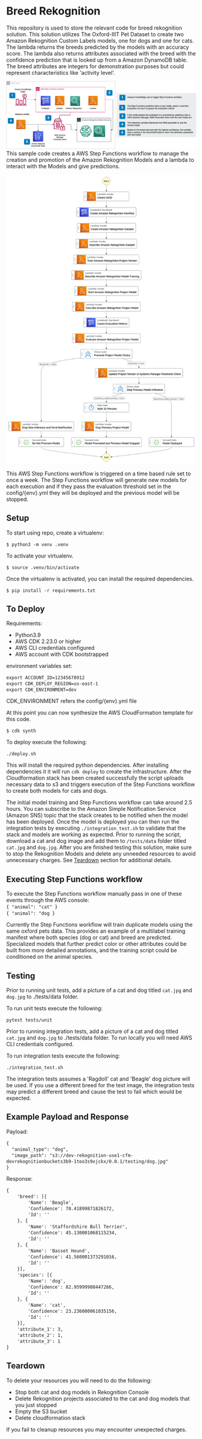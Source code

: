 
# Breed Rekognition

This repository is used to store the relevant code for breed rekognition solution. This solution utilizes The Oxford-IIIT Pet Dataset to create two Amazon Rekognition Custom Labels models, one for dogs and one for cats. The lambda returns the breeds predicted by the models with an accuracy score. The lambda also returns attributes associated with the breed with the confidence prediction that is looked up from a Amazon DynamoDB table. The breed attributes are integers for demonstration purposes but could represent characteristics like 'activity level'.

![Architecture](./images/Architecture.drawio.png "Architecture")
This sample code creates a AWS Step Functions workflow to manage the creation and promotion of the Amazon Rekognition Models and a lambda to interact with the Models and give predictions.

![State Machine](./images/stepfunctions.png "AWS Step Functions workflow")

This AWS Step Functions workflow is triggered on a time based rule set to once a week. The Step Functions workflow will generate new models for each execution and if they pass the evaluation threshold set in the config/{env}.yml they will be deployed and the previous model will be stopped.

## Setup

To start using repo, create a virtualenv:

```
$ python3 -m venv .venv
```

To activate your virtualenv.

```
$ source .venv/bin/activate
```

Once the virtualenv is activated, you can install the required dependencies.

```
$ pip install -r requirements.txt
```


## To Deploy
Requirements:
- Python3.9
- AWS CDK 2.23.0 or higher
- AWS CLI credentials configured
- AWS account with CDK bootstrapped

environment variables set:
```
export ACCOUNT_ID=12345678912
export CDK_DEPLOY_REGION=us-east-1
export CDK_ENVIRONMENT=dev
```
CDK_ENVIRONMENT refers the config/{env}.yml file

At this point you can now synthesize the AWS CloudFormation template for this code.

```
$ cdk synth
```

To deploy execute the following:
```
./deploy.sh
```
This will install the required python dependencies. After installing dependencies it it will run ```cdk deploy``` to create the infrastructure. After the Cloudformation stack has been created successfully the script uploads necessary data to s3 and triggers execution of the Step Functions workflow to create both models for cats and dogs.

The initial model training and Step Functions workflow can take around 2.5 hours. You can subscribe to the Amazon Simple Notification Service (Amazon SNS) topic that the stack creates to be notified when the model has been deployed. Once the model is deployed you can then run the integration tests by executing `./integration_test.sh` to validate that the stack and models are working as expected. Prior to running the script, download a cat and dog image and add them to `/tests/data` folder titled `cat.jpg` and `dog.jpg`. After you are finished testing this solution, make sure to stop the Rekognition Models and delete any unneeded resources to avoid unnecessary charges. See [Teardown](#teardown) section for additional details.

## Executing Step Functions workflow
To execute the Step Functions workflow manually pass in one of these events through the AWS console:  
`{ "animal": "cat" }`  
`{ "animal": "dog }`

Currently the Step Functions workflow will train duplicate models using the same oxford pets data.  This provides an example of a multilabel training manifest where both species (dog or cat) and breed are predicted.  Specialized models that further predict color or other attributes could be built from more detailed annotations, and the training script could be conditioned on the animal species.

## Testing

Prior to running unit tests, add a picture of a cat and dog titled `cat.jpg` and `dog.jpg` to ./tests/data folder.

To run unit tests execute the following:
```
pytest tests/unit
```

Prior to running integration tests, add a picture of a cat and dog titled `cat.jpg` and `dog.jpg` to ./tests/data folder. To run locally you will need AWS CLI credentials configured. 


To run integration tests execute the following: 

```
./integration_test.sh
```
The integration tests assumes a 'Ragdoll' cat and 'Beagle' dog picture will be used.
If you use a different breed for the test image, the integration tests may predict a different breed and cause the test to fail which would be expected.

## Example Payload and Response

Payload:
```
{
  "animal_type": "dog",
  "image_path": "s3://dev-rekognition-use1-cfm-devrekognitionbuckets3b9-1too3s9xjckx/0.0.1/testing/dog.jpg"
}
```
Response:
```
{
	'breed': [{
		'Name': 'Beagle',
		'Confidence': 78.41899871826172,
		'Id': ''
	}, {
		'Name': 'Staffordshire Bull Terrier',
		'Confidence': 45.130001068115234,
		'Id': ''
	}, {
		'Name': 'Basset Hound',
		'Confidence': 41.560001373291016,
		'Id': ''
	}],
	'species': [{
		'Name': 'dog',
		'Confidence': 82.95999908447266,
		'Id': ''
	}, {
		'Name': 'cat',
		'Confidence': 23.236000061035156,
		'Id': ''
	}],
	'attribute_1': 3,
	'attribute_2': 1,
	'attribute_3': 1
}
```

## Teardown

To delete your resources you will need to do the following:

* Stop both cat and dog models in Rekognition Console
* Delete Rekognition projects associated to the cat and dog models that you just stopped
* Empty the S3 bucket
* Delete cloudformation stack

If you fail to cleanup resources you may encounter unexpected charges.
